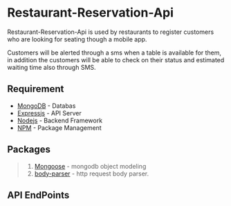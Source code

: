 # Restaurant-Reservation-Api

Restaurant-Reservation-Api is used by restaurants to register customers who are looking for seating though a mobile app.  

Customers will be alerted through a sms when a table is available for them, 
in addition the customers will be able to check on their status and estimated waiting time also through SMS.

## Requirement ##
* [MongoDB](https://www.mongodb.com/) - Databas
* [Expressjs](http://expressjs.com/zh-tw/) - API Server
* [Nodejs](https://nodejs.org/en/) - Backend Framework
* [NPM](https://www.npmjs.com/) - Package Management

## Packages ##
>1. [Mongoose](http://mongoosejs.com/) - mongodb object modeling
>2. [body-parser](https://www.npmjs.com/package/body-parser) - http request body parser.

## API EndPoints

